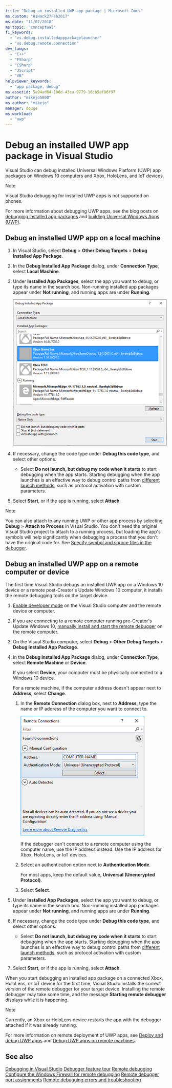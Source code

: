 ```yaml
---
title: "Debug an installed UWP app package | Microsoft Docs"
ms.custom: "H1Hack27Feb2017"
ms.date: "11/07/2018"
ms.topic: "conceptual"
f1_keywords:
  - "vs.debug.installedapppackagelauncher"
  - "vs.debug.remote.connection"
dev_langs:
  - "C++"
  - "FSharp"
  - "CSharp"
  - "JScript"
  - "VB"
helpviewer_keywords:
  - "app package, debug"
ms.assetid: 5a94ad64-100d-43ca-9779-16cb5af86f97
author: "mikejo5000"
ms.author: "mikejo"
manager: douge
ms.workload:
  - "uwp"
---
```

# Debug an installed UWP app package in Visual Studio

Visual Studio can debug installed Universal Windows Platform (UWP) app packages on Windows 10 computers and Xbox, HoloLens, and IoT devices.

>[!NOTE]
>Visual Studio debugging for installed UWP apps is not supported on phones.

For more information about debugging UWP apps, see the blog posts on [debugging installed app packages](https://blogs.msdn.microsoft.com/devops/2016/03/30/updates-for-debugging-installed-app-packages-in-visual-studio-2015-update-2/) and [building Universal Windows Apps (UWP)](https://devblogs.microsoft.com/visualstudio/universal-windows-apps-targeting-windows-10-anniversary-sdk/).

## Debug an installed UWP app on a local machine

1. In Visual Studio, select **Debug** > **Other Debug Targets** > **Debug Installed App Package**.

1. In the **Debug Installed App Package** dialog, under **Connection Type**, select **Local Machine**.

1. Under **Installed App Packages**, select the app you want to debug, or type its name in the search box. Non-running installed app packages appear under **Not running**, and running apps are under **Running**.

   ![DebugInstalledAppPackage](../debugger/media/debug-installed-app-pkg.png "DebugInstalledAppPackage")

1. If necessary, change the code type under **Debug this code type**, and select other options.
   - Select **Do not launch, but debug my code when it starts** to start debugging when the app starts. Starting debugging when the app launches is an effective way to debug control paths from [different launch methods](/windows/uwp/xbox-apps/automate-launching-uwp-apps), such as protocol activation with custom parameters.

1. Select **Start**, or if the app is running, select **Attach**.

> [!NOTE]
> You can also attach to any running UWP or other app process by selecting **Debug** > **Attach to Process** in Visual Studio. You don't need the original Visual Studio project to attach to a running process, but loading the app's symbols will help significantly when debugging a process that you don't have the original code for. See [Specify symbol and source files in the debugger](specify-symbol-dot-pdb-and-source-files-in-the-visual-studio-debugger.md).

## <a name="remote"></a> Debug an installed UWP app on a remote computer or device

The first time Visual Studio debugs an installed UWP app on a Windows 10 device or a remote post-Creator's Update Windows 10 computer, it installs the remote debugging tools on the target device.

1. [Enable developer mode](/windows/uwp/get-started/enable-your-device-for-development) on the Visual Studio computer and the remote device or computer.

1. If you are connecting to a remote computer running pre-Creator's Update Windows 10, [manually install and start the remote debugger](../debugger/remote-debugging.md) on the remote computer.

1. On the Visual Studio computer, select **Debug** > **Other Debug Targets** > **Debug Installed App Package**.

1. In the **Debug Installed App Package** dialog, under **Connection Type**, select **Remote Machine** or **Device**.

   If you select **Device**, your computer must be physically connected to a Windows 10 device.

   For a remote machine, if the computer address doesn't appear next to **Address**, select **Change**.

   1. In the **Remote Connection** dialog box, next to **Address**, type the name or IP address of the computer you want to connect to.

      ![ChooseRemoteComputer](../debugger/media/debug-remote-app-pkg.png "ChooseRemoteComputer")

      If the debugger can't connect to a remote computer using the computer name, use the IP address instead. Use the IP address for Xbox, HoloLens, or IoT devices.
   1. Select an authentication option next to **Authentication Mode**.

      For most apps, keep the default value, **Universal (Unencrypted Protocol)**.
   1. Select **Select**.

1. Under **Installed App Packages**, select the app you want to debug, or type its name in the search box. Non-running installed app packages appear under **Not running**, and running apps are under **Running**.

1. If necessary, change the code type under **Debug this code type**, and select other options.
   - Select **Do not launch, but debug my code when it starts** to start debugging when the app starts. Starting debugging when the app launches is an effective way to debug control paths from [different launch methods](/windows/uwp/xbox-apps/automate-launching-uwp-apps), such as protocol activation with custom parameters.

1. Select **Start**, or if the app is running, select **Attach**.

When you start debugging an installed app package on a connected Xbox, HoloLens, or IoT device for the first time, Visual Studio installs the correct version of the remote debugger for your target device. Installing the remote debugger may take some time, and the message **Starting remote debugger** displays while it is happening.

>[!NOTE]
>Currently, an Xbox or HoloLens device restarts the app with the debugger attached if it was already running.

For more information on remote deployment of UWP apps, see [Deploy and debug UWP apps](/windows/uwp/debug-test-perf/deploying-and-debugging-uwp-apps#advanced-remote-deployment-options) and [Debug UWP apps on remote machines](run-windows-store-apps-on-a-remote-machine.md).

## See also
 [Debugging in Visual Studio](../debugger/index.md)
 [Debugger feature tour](../debugger/debugger-feature-tour.md)
 [Remote debugging](../debugger/remote-debugging.md)
 [Configure the Windows Firewall for remote debugging](../debugger/configure-the-windows-firewall-for-remote-debugging.md)
 [Remote debugger port assignments](../debugger/remote-debugger-port-assignments.md)
 [Remote debugging errors and troubleshooting](../debugger/remote-debugging-errors-and-troubleshooting.md)